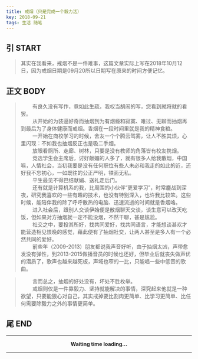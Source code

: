 ```yaml
---
title: 戒烟（只是完成一个毅力活）
key: 2018-09-21
tags: 生活 随笔
---
```


## 引 START
> 其实在我看来，戒烟不是一件难事，这篇文章实际上写在2018年10月12日，因为戒烟日期是09月20所以日期写在原来的时间方便记忆。

## 正文 BODY
> &nbsp;&nbsp;&nbsp;&nbsp;&nbsp;&nbsp;&nbsp;&nbsp;有良久没有写作，竟如此生疏，我权当胡闹的写，您看到就将就的看罢。   
&nbsp;&nbsp;&nbsp;&nbsp;&nbsp;&nbsp;&nbsp;&nbsp;从开始的为装逼好奇而抽烟到为有烟瘾和寂寞、难过、无聊而抽烟再到最后为了身体健康而戒烟。香烟在一段时间里就是我的精神食粮。   
&nbsp;&nbsp;&nbsp;&nbsp;&nbsp;&nbsp;&nbsp;&nbsp;一开始在商校学习的时候，舍友一个个腾云驾雾，让人不胜其烦，心里闪现：不如我也抽烟反正也是吸二手烟。   
&nbsp;&nbsp;&nbsp;&nbsp;&nbsp;&nbsp;&nbsp;&nbsp;放眼看厕所、走廊、树林，只要是没有教师的角落皆有校友携烟。   
&nbsp;&nbsp;&nbsp;&nbsp;&nbsp;&nbsp;&nbsp;&nbsp;竞选学生会主席后，讨好献媚的人多了，就有很多人给我散烟，中国嘛，人情社会，当初我要是没有任何职位有些人未必和我走的如此的近，还好我不忘初心，一如既往的公正严明，铁面无私。   
&nbsp;&nbsp;&nbsp;&nbsp;&nbsp;&nbsp;&nbsp;&nbsp;平生最见不得巴结献媚、送礼走后门。   
&nbsp;&nbsp;&nbsp;&nbsp;&nbsp;&nbsp;&nbsp;&nbsp;还有就是计算机系的我，比周围的小伙伴“更爱学习”，时常鏖战到深夜，研究我喜欢的一些有趣的技术，也没有特别深入，也许我比较笨。这些时候，能陪伴我的除了呼呼散热的电脑、迅速流逝的时间就是香烟咯。   
&nbsp;&nbsp;&nbsp;&nbsp;&nbsp;&nbsp;&nbsp;&nbsp;进入社会后，跟别人交谈伊始便是散烟聊天交谈，谈生意可以改天吃饭，但如果对方抽烟就一定不能没烟，不然干聊，甚是尴尬。   
&nbsp;&nbsp;&nbsp;&nbsp;&nbsp;&nbsp;&nbsp;&nbsp;社交之中，要投其所好，找共同爱好，找共同语言，才能想谈甚欢才能营造相见恨晚的感觉，藉此便有了抽烟社交，让两人甚至是多人有一个必然共同的爱好。   
&nbsp;&nbsp;&nbsp;&nbsp;&nbsp;&nbsp;&nbsp;&nbsp;前些年（2009-2013）朋友都说我声音好听，由于抽烟太凶，声带愈发没有弹性，到2013-2015做播音员的时候也还好，但毕业后就丧失做声优的潜质了，歌声也越来越死板，声域也窄的一比，只能唱一些中低音的歌曲。

> &nbsp;&nbsp;&nbsp;&nbsp;&nbsp;&nbsp;&nbsp;&nbsp;言而总之，抽烟的好处没有，坏处不胜枚举。   
&nbsp;&nbsp;&nbsp;&nbsp;&nbsp;&nbsp;&nbsp;&nbsp;戒烟则仅是一件靠毅力、坚持就能解决的事情，深究起来他就是一种欲望，只要能狠心对自己，其实戒掉要比割肉更简单、比学习更简单、比任何需要除毅力之外的事情更简单。   

## 尾 END   
---
<span id="date" style="display: block;text-align: center;font-weight: bold;">Waiting time loading...</span>
<script type="text/javascript">
  var date = document.getElementById("date");
  var date1 = new Date("2018-09-21 00:00:00"); //开始时间
  var time = self.setInterval("clock()", 1000);
  function clock() {
    var date2 = new Date(); //结束时间
    var date3 = date2.getTime() - date1.getTime(); //时间差的毫秒数
    //计算出相差天数
    var days = Math.floor(date3 / (24 * 3600 * 1000));
    //计算出小时数
    var leave1 = date3 % (24 * 3600 * 1000); //计算天数后剩余的毫秒数
    var hours = Math.floor(leave1 / (3600 * 1000));
    //计算相差分钟数
    var leave2 = leave1 % (3600 * 1000); //计算小时数后剩余的毫秒数
    var minutes = Math.floor(leave2 / (60 * 1000));
    //计算相差秒数
    var leave3 = leave2 % (60 * 1000); //计算分钟数后剩余的毫秒数
    var seconds = Math.round(leave3 / 1000);
    date.innerHTML = date1 + "<br>" +
      date2 + "<br>" +
      "已戒烟： " + days + "天" + hours + "小时" + minutes + "分钟" + seconds + "秒";
  }
</script>

---
